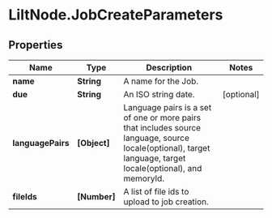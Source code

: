 # LiltNode.JobCreateParameters

## Properties

Name | Type | Description | Notes
------------ | ------------- | ------------- | -------------
**name** | **String** | A name for the Job. | 
**due** | **String** | An ISO string date. | [optional] 
**languagePairs** | **[Object]** | Language pairs is a set of one or more pairs that includes source language, source locale(optional), target language, target locale(optional), and memoryId. | 
**fileIds** | **[Number]** | A list of file ids to upload to job creation. | 


